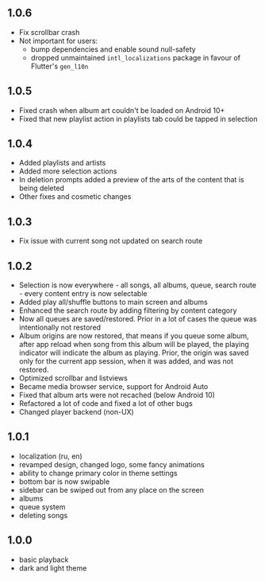 ## 1.0.6

- Fix scrollbar crash
- Not important for users:
  - bump dependencies and enable sound null-safety
  - dropped unmaintained `intl_localizations` package in favour of Flutter's `gen_l10n`

## 1.0.5

- Fixed crash when album art couldn't be loaded on Android 10+
- Fixed that new playlist action in playlists tab could be tapped in selection

## 1.0.4

- Added playlists and artists
- Added more selection actions
- In deletion prompts added a preview of the arts of the content that is being deleted
- Other fixes and cosmetic changes

## 1.0.3

- Fix issue with current song not updated on search route

## 1.0.2

- Selection is now everywhere - all songs, all albums, queue, search route - every content entry is now selectable
- Added play all/shuffle buttons to main screen and albums
- Enhanced the search route by adding filtering by content category
- Now all queues are saved/restored. Prior in a lot of cases the queue was intentionally not restored
- Album origins are now restored, that means if you queue some album, after app reload when song from
  this album will be played, the playing indicator will indicate the album as playing. Prior, the origin
  was saved only for the current app session, when it was added, and was not restored.
- Optimized scrollbar and listviews
- Became media browser service, support for Android Auto
- Fixed that album arts were not recached (below Android 10)
- Refactored a lot of code and fixed a lot of other bugs
- Changed player backend (non-UX)

## 1.0.1

- localization (ru, en)
- revamped design, changed logo, some fancy animations
- ability to change primary color in theme settings
- bottom bar is now swipable
- sidebar can be swiped out from any place on the screen
- albums
- queue system
- deleting songs

## 1.0.0

- basic playback
- dark and light theme